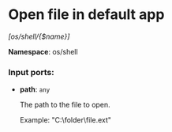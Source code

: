 # Open file in default app

_[os/shell/{$name}]_

__Namespace__: os/shell

### Input ports:

* __path__: ` any `

    The path to the file to open.
    
    Example:
    "C:\\folder\\file.ext"

